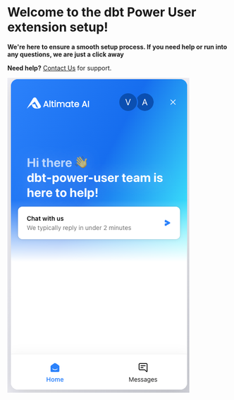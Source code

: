 # Welcome to the dbt Power User extension setup!

**We're here to ensure a smooth setup process. If you need help or run into any questions, we are just a click away**

**Need help?** [Contact Us](https://www.altimate.ai/support) for support.

[![Contact us for support](./images/contact_us.png)](https://www.altimate.ai/support)
